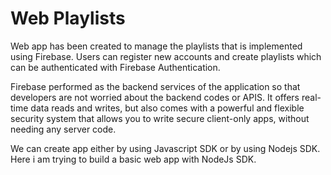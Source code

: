 # Web Playlists
Web app has been created to manage the playlists that is implemented using Firebase. Users can register new accounts and create
playlists which can be authenticated with Firebase Authentication.

Firebase performed as the backend services of the application so that developers are not worried about the backend codes 
or APIS. It offers real-time data reads and writes, but also comes with a powerful and flexible security system that allows 
you to write secure client-only apps, without needing any server code.

We can create app either by using Javascript SDK or by using Nodejs SDK. Here i am trying to build a basic web app with
NodeJs SDK.
